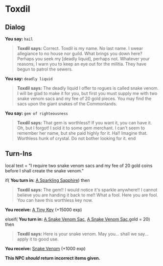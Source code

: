 # Toxdil
## Dialog

**You say:** `hail`



>**Toxdil says:** Correct. Toxdil is my name. No last name. I swear allegiance to no house nor guild. What brings you down here? Perhaps you seek my [deadly liquid], perhaps not. Whatever your reasons, I warn you to keep an eye out for the militia. They have begun to patrol the sewers.

**You say:** `deadly liquid`



>**Toxdil says:** The deadly liquid I offer to rogues is called snake venom. I will be glad to make it for you, but first you must supply me with two snake venom sacs and my fee of 20 gold pieces. You may find the sacs upon the giant snakes of the Commonlands.

**You say:** `gem of righteousness`



>**Toxdil says:** That gem is worthless!! If you want it, you can have it. Oh, but I forgot! I sold it to some gem merchant. I can't seem to remember her name, but she paid highly for it. Ha!! Imagine that. Worthless hunk of crystal. Do not bother looking for it.
end

## Turn-Ins



local text = "I require two snake venom sacs and my fee of 20 gold coins before I shall create the snake venom."


if( **You turn in:** [A Sparkling Sapphire](/item/12353)) then


>**Toxdil says:** The gem!! I would notice it's sparkle anywhere!! I cannot believe you are handing it back to me!! What a fool. Here you are fool. You can have this worthless key now.


 **You receive:**  [A Tiny Key](/item/12351) (+15000 exp)

elseif( **You turn in:** [A Snake Venom Sac](/item/14017), [A Snake Venom Sac](/item/14017),gold = 20) then


>**Toxdil says:** Here is your snake venom. May you... shall we say... apply it to good use.


 **You receive:**  [Snake Venom](/item/14016) (+1000 exp)

**This NPC *should* return incorrect items given.**
